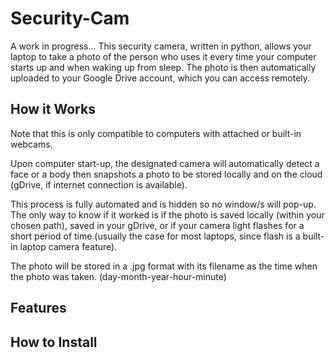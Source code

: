 # Security-Cam
A work in progress... This security camera, written in python, allows your laptop to take a photo of the person who uses it every time your computer starts up and when waking up from sleep. The photo is then automatically uploaded to your Google Drive account, which you can access remotely.

## How it Works
Note that this is only compatible to computers with attached or built-in webcams. 

Upon computer start-up, the designated camera will automatically detect a face or a body then snapshots a photo to be stored locally and on the cloud (gDrive, if internet connection is available).

This process is fully automated and is hidden so no window/s will pop-up. The only way to know if it worked is if the photo is saved locally (within your chosen path), saved in your gDrive, or if your camera light flashes for a short period of time (usually the case for most laptops, since flash is a built-in laptop camera feature).

The photo will be stored in a .jpg format with its filename as the time when the photo was taken. (day-month-year-hour-minute)

## Features

## How to Install

